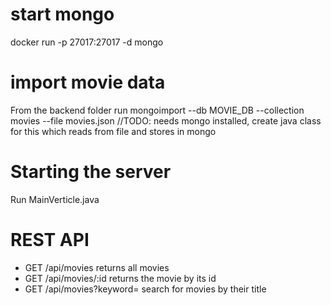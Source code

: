 # start mongo
docker run -p 27017:27017 -d mongo

# import movie data
From the backend folder run
mongoimport --db MOVIE_DB --collection movies --file movies.json  //TODO: needs mongo installed, create
java class for this which reads from file and stores in mongo

# Starting the server
Run MainVerticle.java

# REST API
* GET /api/movies
returns all movies
* GET /api/movies/:id
returns the movie by its id
* GET /api/movies?keyword=<keyword>
search for movies by their title




